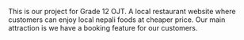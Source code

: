 This is our project for Grade 12 OJT. A local restaurant website where customers can enjoy local nepali foods at cheaper price. Our main attraction is we have a booking feature for our customers.
